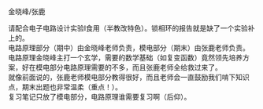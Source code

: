 金晓峰/张鹿

请配合电子电路设计实验I食用（半教改特色）。锁相环的报告就是缺了一个实验补上的。  
电路原理部分（期中）由金晓峰老师负责，模电部分（期末）由张鹿老师负责。  
电路原理金晓峰主打一个玄学，需要的数学基础（如复变函数）竟然领先培养方案，好在模电部分电路原理需要的不多，而且张鹿老师全给救过来了。  
就像前面说的，张鹿老师模电部分教得很好，而且老师会一直鼓励我们啃下知识点，期末出题也非常温柔（重点！）。  
复习笔记只放了模电部分，电路原理谁需要复习啊（后仰）。 

